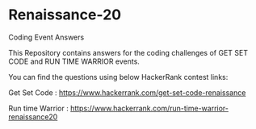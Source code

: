 # Renaissance-20
Coding Event Answers

This Repository contains answers for the coding challenges of GET SET CODE and RUN TIME WARRIOR events.

You can find the questions using below HackerRank contest links:

Get Set Code     : https://www.hackerrank.com/get-set-code-renaissance

Run time Warrior : https://www.hackerrank.com/run-time-warrior-renaissance20
